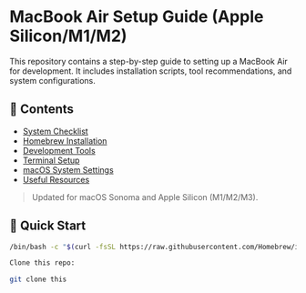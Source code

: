 # MacBook Air Setup Guide (Apple Silicon/M1/M2)

This repository contains a step-by-step guide to setting up a MacBook Air for development. It includes installation scripts, tool recommendations, and system configurations.

## 🧰 Contents
- [System Checklist](./setup-checklist.md)
- [Homebrew Installation](./install-homebrew.sh)
- [Development Tools](./dev-tools.md)
- [Terminal Setup](./terminal-setup.md)
- [macOS System Settings](./mac-settings.md)
- [Useful Resources](./resources.md)

> Updated for macOS Sonoma and Apple Silicon (M1/M2/M3).

## 🚀 Quick Start
```bash
/bin/bash -c "$(curl -fsSL https://raw.githubusercontent.com/Homebrew/install/HEAD/install.sh)"

Clone this repo:

git clone this

